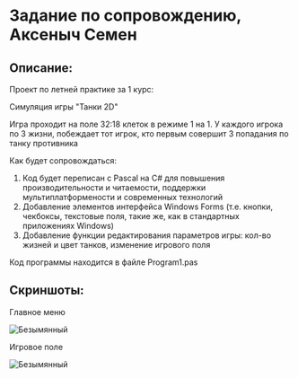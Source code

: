 # Задание по сопровождению, Аксеныч Семен
## Описание:

Проект по летней практике за 1 курс:

Симуляция игры "Танки 2D"

Игра проходит на поле 32:18 клеток в режиме 1 на 1. У каждого игрока по 3 жизни, побеждает тот игрок, кто первым совершит 3 попадания по танку противника

Как будет сопровождаться:
1. Код будет переписан с Pascal на C# для повышения производительности и читаемости, поддержки мультиплатформености и современных технологий
2. Добавление элементов интерфейса Windows Forms (т.е. кнопки, чекбоксы, текстовые поля, такие же, как в стандартных приложениях Windows)
3. Добавление функции редактирования параметров игры: кол-во жизней и цвет танков, изменение игрового поля

Код программы находится в файле Program1.pas

## Скриншоты:

Главное меню

![Безымянный](https://user-images.githubusercontent.com/87616197/160588371-2007fa1c-f896-4443-9975-a8716617d159.png)

Игровое поле

![Безымянный](https://user-images.githubusercontent.com/87616197/160588853-f1eaa895-fed1-430c-949f-61042334edb6.png)
